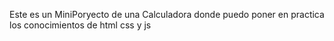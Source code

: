 Este es un MiniPoryecto de una Calculadora donde puedo poner en practica los conocimientos de html css y js
